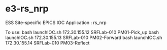 
e3-rs_nrp  
======
ESS Site-specific EPICS IOC Application : rs_nrp

To use:
bash launchIOC.sh 172.30.155.12 SRFLab-010 PM01-Pick_up
bash launchIOC.sh 172.30.155.13 SRFLab-010 PM02-Forward
bash launchIOC.sh 172.30.155.14 SRFLab-010 PM03-Reflect
